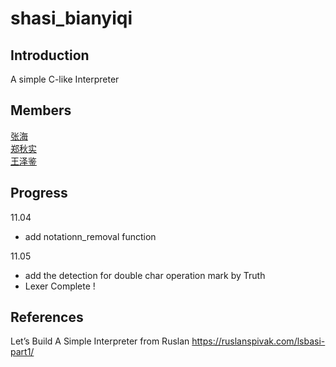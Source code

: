 # shasi_bianyiqi

## Introduction
A simple C-like Interpreter

## Members
[张海](https://github.com/betray12138)  
[郑秋实](https://github.com/ZhengQiushi)  
[王泽鉴](https://github.com/william-wang-stu)

## Progress
11.04
- add notationn_removal function

11.05 
- add the detection for double char operation mark  by Truth
- Lexer Complete !

## References
Let’s Build A Simple Interpreter from Ruslan
https://ruslanspivak.com/lsbasi-part1/

